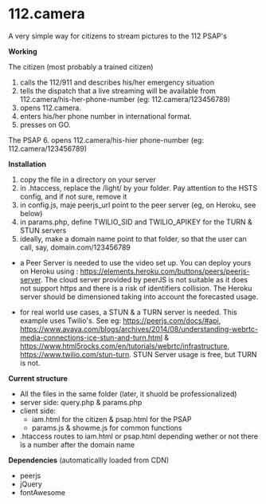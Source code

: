 # 112.camera
A very simple way for citizens to stream pictures to the 112 PSAP's

__Working__

The citizen (most probably a trained citizen) 
1. calls the 112/911 and describes his/her emergency situation
2. tells the dispatch that a live streaming will be available from 112.camera/his-her-phone-number (eg: 112.camera/123456789)
3. opens 112.camera.
4. enters his/her phone number in international format.
5. presses on GO.

The PSAP
6. opens 112.camera/his-hier phone-number (eg: 112.camera/123456789)

__Installation__

1. copy the file in a directory on your server
2. in .htaccess, replace the /light/ by your folder. Pay attention to the HSTS config, and if not sure, remove it
3. in config.js, maje peerjs_url point to the peer server (eg, on Heroku, see below)
4. in params.php, define TWILIO_SID and TWILIO_APIKEY for the TURN & STUN servers
5. ideally, make a domain name point to that folder, so that the user can call, say, domain.com/123456789

- a Peer Server is needed to use the video set up. You can deploy yours on Heroku using : https://elements.heroku.com/buttons/peers/peerjs-server. The cloud server provided by peerJS is not suitable as it does not support https and there is a risk of identifiers collision. The Heroku server should be dimensioned taking into account the forecasted usage.

- for real world use cases, a STUN & a TURN server is needed. This example uses Twilio's. See eg: https://peerjs.com/docs/#api, https://www.avaya.com/blogs/archives/2014/08/understanding-webrtc-media-connections-ice-stun-and-turn.html & https://www.html5rocks.com/en/tutorials/webrtc/infrastructure, https://www.twilio.com/stun-turn. STUN Server usage is free, but TURN is not.

__Current structure__

 - All the files in the same folder (later, it shuold be professionalized)
 - server side: query.php & params.php
 - client side: 
   - iam.html for the citizen & psap.html for the PSAP
   - params.js & showme.js for common functions
 - .htaccess routes to iam.html or psap.html depending wether or not there is a number after the domain name
 
 __Dependencies__ (automaticallly loaded from CDN)
  - peerjs
  - jQuery
  - fontAwesome
 

